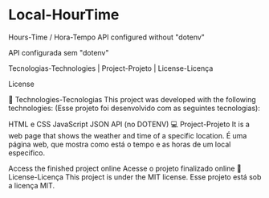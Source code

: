 # Local-HourTime
Hours-Time / Hora-Tempo
API configured without "dotenv"

API configurada sem "dotenv"

Tecnologias-Technologies   |    Project-Projeto   |    License-Licença

License


🚀 Technologies-Tecnologias
This project was developed with the following technologies:
(Esse projeto foi desenvolvido com as seguintes tecnologias):

HTML e CSS
JavaScript
JSON
API (no DOTENV)
💻 Project-Projeto
It is a web page that shows the weather and time of a specific location.
É uma página web, que mostra como está o tempo e as horas de um local especifico.

Access the finished project online
Acesse o projeto finalizado online
📝 License-Licença
This project is under the MIT license.
Esse projeto está sob a licença MIT.
